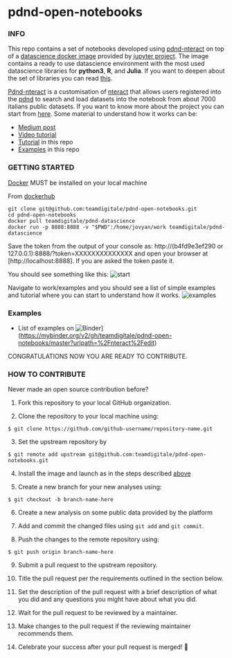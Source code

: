 
# pdnd-open-notebooks

  

### INFO

  

This repo contains a set of notebooks devoloped using [pdnd-nteract](https://github.com/teamdigitale/daf-nteract) on top of a [datascience docker image](https://github.com/jupyter/docker-stacks/tree/master/datascience-notebook) provided by [jupyter project](https://jupyter.org/). The image contains a ready to use datascience environment with the most used datascience libraries for **python3**, **R**, and **Julia**. If you want to deepen about the set of libraries you can read [this](https://jupyter-docker-stacks.readthedocs.io/en/latest/). 

[Pdnd-nteract](https://github.com/teamdigitale/daf-nteract) is a customisation of [nteract](https://nteract.io/) that allows users registered into the [pdnd](https://dataportal.daf.teamdigitale.it/) to search and load datasets into the notebook from about 7000 italians public datasets. If you want to know more about the project you can start from [here](https://github.com/teamdigitale/daf-nteract).  Some material to understand how it works can be:

 - [Medium post](https://medium.com/@giuxale/pdnd-and-nteract-3de3a7da5717)
 - [Video tutorial](https://www.youtube.com/watch?v=nlZnYcz66YE)
 - [Tutorial](open-notebooks-example/tutorial.ipynb) in this repo
 - [Examples](open-notebooks-example/) in this repo

### GETTING STARTED

[Docker](https://www.docker.com/) MUST be installed on your local machine


From [dockerhub](https://hub.docker.com/r/teamdigitale/pdnd-datascience)

```
git clone git@github.com:teamdigitale/pdnd-open-notebooks.git
cd pdnd-open-notebooks
docker pull teamdigitale/pdnd-datascience
docker run -p 8888:8888 -v "$PWD":/home/jovyan/work teamdigitale/pdnd-datascience
```
Save the token from the output of your console as:
http://(b4fd9e3ef290 or 127.0.0.1):8888/?token=XXXXXXXXXXXXXX
and open your browser at [http://localhost:8888]. If you are asked the token paste it.

You should see something like this:
![start](https://raw.githubusercontent.com/teamdigitale/pdnd-open-notebooks/master/img/start.png)

Navigate to work/examples and you should see a list of simple examples and tutorial where you can start to understand how it works.
![examples](https://raw.githubusercontent.com/teamdigitale/pdnd-open-notebooks/master/img/examples.png)

### Examples

- List of examples on ![Binder](https://mybinder.org/badge_logo.svg)](https://mybinder.org/v2/gh/teamdigitale/pdnd-open-notebooks/master?urlpath=%2Fnteract%2Fedit)

CONGRATULATIONS NOW YOU ARE READY TO CONTRIBUTE.

### HOW TO CONTRIBUTE
Never made an open source contribution before?


1.  Fork this repository to your local GitHub organization.

2.  Clone the repository to your local machine using:

```
$ git clone https://github.com/github-username/repository-name.git
```
3. Set the upstream repository by
```
$ git remote add upstream git@github.com:teamdigitale/pdnd-open-notebooks.git
```

4.  Install the image and launch as in the steps described [above](https://github.com/teamdigitale/pdnd-open-notebooks)

5.  Create a new branch for your new analyses using:

```
$ git checkout -b branch-name-here
```

6.  Create a new analysis on some public data provided by the platform

7.  Add and commit the changed files using `git add` and `git commit`.

8. Push the changes to the remote repository using:

```
$ git push origin branch-name-here
```

9. Submit a pull request to the upstream repository.

10. Title the pull request per the requirements outlined in the section below.

11. Set the description of the pull request with a brief description of what you did and any questions you might have about what you did.

12. Wait for the pull request to be reviewed by a maintainer.

13. Make changes to the pull request if the reviewing maintainer recommends them.

14. Celebrate your success after your pull request is merged! :tada: